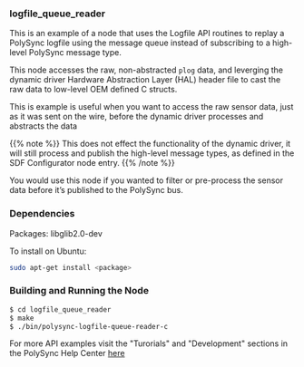 ### logfile_queue_reader

This is an example of a node that uses the Logfile API routines to replay a PolySync logfile using the message queue instead of subscribing to a high-level PolySync message type.

This node accesses the raw, non-abstracted `plog` data, and leverging the dynamic driver Hardware Abstraction Layer (HAL) header file to cast the raw data to low-level OEM defined C structs.

This is example is useful when you want to access the raw sensor data, just as it was sent on the wire, before the dynamic driver processes and abstracts the data

   {{% note %}} This does not effect the functionality of the dynamic driver, it will still process and publish the high-level message types, as defined in the SDF Configurator node entry. {{% /note %}}

You would use this node if you wanted to filter or pre-process the sensor data before it’s published to the PolySync bus.

### Dependencies

Packages: libglib2.0-dev

To install on Ubuntu: 

```bash
sudo apt-get install <package>
```

### Building and Running the Node

```bash
$ cd logfile_queue_reader
$ make
$ ./bin/polysync-logfile-queue-reader-c 
```

For more API examples visit the "Turorials" and "Development" sections in the PolySync Help Center [here](https://help.polysync.io/articles/)
